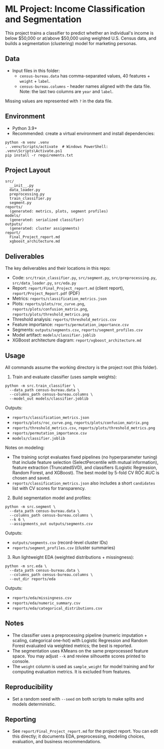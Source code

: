 ﻿# ML Project: Income Classification and Segmentation

This project trains a classifier to predict whether an individual's income is below $50,000 or at/above $50,000 using weighted U.S. Census data, and builds a segmentation (clustering) model for marketing personas.

## Data

- Input files in this folder:
  - `census-bureau.data` has comma-separated values, 40 features + `weight` + `label`.
  - `census-bureau.columns` - header names aligned with the data file. Note: the last two columns are `year` and `label`.

Missing values are represented with `?` in the data file.

## Environment

- Python 3.9+
- Recommended: create a virtual environment and install dependencies:

```
python -m venv .venv
. .venv/Scripts/activate  # Windows PowerShell: .venv\Scripts\Activate.ps1
pip install -r requirements.txt
```

## Project Layout

```
src/
  __init__.py
  data_loader.py
  preprocessing.py
  train_classifier.py
  segment.py
reports/
  (generated: metrics, plots, segment profiles)
models/
  (generated: serialized classifier)
outputs/
  (generated: cluster assignments)
report/
  Final_Project_report.md
  xgboost_architecture.md
```

## Deliverables

The key deliverables and their locations in this repo:

- Code: `src/train_classifier.py`, `src/segment.py`, `src/preprocessing.py`, `src/data_loader.py`, `src/eda.py`
- Report: `report/Final_Project_report.md` (client report), `report/Project_Report.pdf` (PDF)
- Metrics: `reports/classification_metrics.json`
- Plots: `reports/plots/roc_curve.png`, `reports/plots/confusion_matrix.png`, `reports/plots/threshold_metrics.png`
- Threshold analysis: `reports/threshold_metrics.csv`
- Feature importance: `reports/permutation_importance.csv`
- Segments: `outputs/segments.csv`, `reports/segment_profiles.csv`
- Model artifact: `models/classifier.joblib`
- XGBoost architecture diagram: `report/xgboost_architecture.md`

## Usage

All commands assume the working directory is the project root (this folder).

1) Train and evaluate classifier (uses sample weights):

```
python -m src.train_classifier \
  --data_path census-bureau.data \
  --columns_path census-bureau.columns \
  --model_out models/classifier.joblib
```

Outputs:
- `reports/classification_metrics.json`
- `reports/plots/roc_curve.png`, `reports/plots/confusion_matrix.png`
- `reports/threshold_metrics.csv`, `reports/plots/threshold_metrics.png`
- `reports/permutation_importance.csv`
- `models/classifier.joblib`

Notes on modeling:
- The training script evaluates fixed pipelines (no hyperparameter tuning) that include feature selection (SelectPercentile with mutual information), feature extraction (TruncatedSVD), and classifiers (Logistic Regression, Random Forest, and XGBoost). The best model by 5-fold CV ROC AUC is chosen and saved.
- `reports/classification_metrics.json` also includes a short `candidates` list with CV scores for transparency.

2) Build segmentation model and profiles:

```
python -m src.segment \
  --data_path census-bureau.data \
  --columns_path census-bureau.columns \
  --k 6 \
  --assignments_out outputs/segments.csv
```

Outputs:
- `outputs/segments.csv` (record-level cluster IDs)
- `reports/segment_profiles.csv` (cluster summaries)

3) Run lightweight EDA (weighted distributions + missingness):

```
python -m src.eda \
  --data_path census-bureau.data \
  --columns_path census-bureau.columns \
  --out_dir reports/eda
```

Outputs:
- `reports/eda/missingness.csv`
- `reports/eda/numeric_summary.csv`
- `reports/eda/categorical_distributions.csv`

## Notes

- The classifier uses a preprocessing pipeline (numeric imputation + scaling, categorical one-hot) with Logistic Regression and Random Forest evaluated via weighted metrics; the best is reported.
- The segmentation uses KMeans on the same preprocessed feature space. You may adjust `--k` and review silhouette scores printed to console.
- The `weight` column is used as `sample_weight` for model training and for computing evaluation metrics. It is excluded from features.

## Reproducibility

- Set a random seed with `--seed` on both scripts to make splits and models deterministic.

## Reporting

- See `report/Final_Project_report.md` for the project report. You can edit this directly; it documents EDA, preprocessing, modeling choices, evaluation, and business recommendations.
